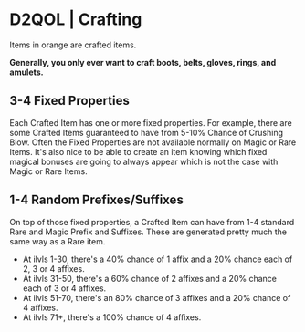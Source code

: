# D2QOL | Crafting

Items in orange are crafted items.

**Generally, you only ever want to craft boots, belts, gloves, rings, and amulets.**

## 3-4 Fixed Properties

Each Crafted Item has one or more fixed properties. For example, there are some Crafted Items guaranteed to have from 5-10% Chance of Crushing Blow. Often the Fixed Properties are not available normally on Magic or Rare Items. It's also nice to be able to create an item knowing which fixed magical bonuses are going to always appear which is not the case with Magic or Rare Items.

## 1-4 Random Prefixes/Suffixes

On top of those fixed properties, a Crafted Item can have from 1-4 standard Rare and Magic Prefix and Suffixes. These are generated pretty much the same way as a Rare item.

- At ilvls 1-30, there's a 40% chance of 1 affix and a 20% chance each of 2, 3 or 4 affixes.
- At ilvls 31-50, there's a 60% chance of 2 affixes and a 20% chance each of 3 or 4 affixes.
- At ilvls 51-70, there's an 80% chance of 3 affixes and a 20% chance of 4 affixes.
- At ilvls 71+, there's a 100% chance of 4 affixes.